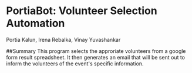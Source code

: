 # PortiaBot: Volunteer Selection Automation
Portia Kalun, Irena Rebalka, Vinay Yuvashankar

##Summary
This program selects the approriate volunteers from a google form result spreadsheet. It then generates an email that will be sent out to inform the volunteers of the event's specific information. 

